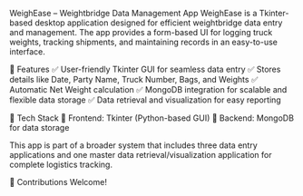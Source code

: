 WeighEase – Weightbridge Data Management App
WeighEase is a Tkinter-based desktop application designed for efficient weightbridge data entry and management. The app provides a form-based UI for logging truck weights, tracking shipments, and maintaining records in an easy-to-use interface.

🔹 Features
✅ User-friendly Tkinter GUI for seamless data entry
✅ Stores details like Date, Party Name, Truck Number, Bags, and Weights
✅ Automatic Net Weight calculation
✅ MongoDB integration for scalable and flexible data storage
✅ Data retrieval and visualization for easy reporting

🔹 Tech Stack
🔹 Frontend: Tkinter (Python-based GUI)
🔹 Backend: MongoDB for data storage

This app is part of a broader system that includes three data entry applications and one master data retrieval/visualization application for complete logistics tracking.

🚀 Contributions Welcome!
